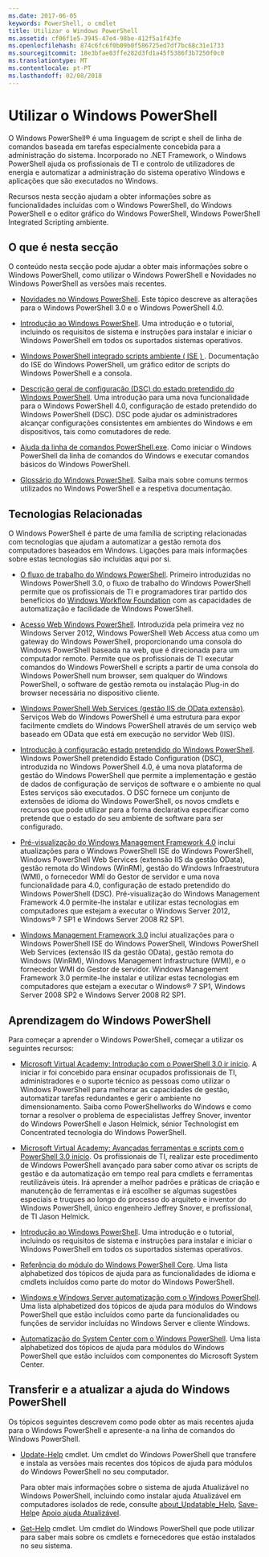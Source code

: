 ```yaml
---
ms.date: 2017-06-05
keywords: PowerShell, o cmdlet
title: Utilizar o Windows PowerShell
ms.assetid: cf06f1e5-3945-47e4-98be-412f5a1f43fe
ms.openlocfilehash: 874c6fc6f0b09b0f586725ed7df7bc68c31e1733
ms.sourcegitcommit: 18e3bfae83ffe282d3fd1a45f5386f3b7250f0c0
ms.translationtype: MT
ms.contentlocale: pt-PT
ms.lasthandoff: 02/08/2018
---
```

# <a name="using-windows-powershell"></a>Utilizar o Windows PowerShell
O Windows PowerShell® é uma linguagem de script e shell de linha de comandos baseada em tarefas especialmente concebida para a administração do sistema. Incorporado no .NET Framework, o Windows PowerShell ajuda os profissionais de TI e controlo de utilizadores de energia e automatizar a administração do sistema operativo Windows e aplicações que são executados no Windows.

Recursos nesta secção ajudam a obter informações sobre as funcionalidades incluídas com o Windows PowerShell, do Windows PowerShell e o editor gráfico do Windows PowerShell, Windows PowerShell Integrated Scripting ambiente.

## <a name="whats-in-this-section"></a>O que é nesta secção
O conteúdo nesta secção pode ajudar a obter mais informações sobre o Windows PowerShell, como utilizar o Windows PowerShell e Novidades no Windows PowerShell as versões mais recentes.

- [Novidades no Windows PowerShell](../../whats-new/What-s-New-in-Windows-PowerShell-50.md). Este tópico descreve as alterações para o Windows PowerShell 3.0 e o Windows PowerShell 4.0.

- [Introdução ao Windows PowerShell](../Getting-Started-with-Windows-PowerShell.md). Uma introdução e o tutorial, incluindo os requisitos de sistema e instruções para instalar e iniciar o Windows PowerShell em todos os suportados sistemas operativos.

- [Windows PowerShell integrado scripts ambiente &#40; ISE &#41; ](Windows-PowerShell-Integrated-Scripting-Environment--ISE-.md). Documentação do ISE do Windows PowerShell, um gráfico editor de scripts do Windows PowerShell e a consola.

- [Descrição geral de configuração (DSC) do estado pretendido do Windows PowerShell](https://technet.microsoft.com/en-us/library/04c9e716-822c-40f0-8fdf-f2dda8abd888). Uma introdução para uma nova funcionalidade para o Windows PowerShell 4.0, configuração de estado pretendido do Windows PowerShell (DSC). DSC pode ajudar os administradores alcançar configurações consistentes em ambientes do Windows e em dispositivos, tais como comutadores de rede.

- [Ajuda da linha de comandos PowerShell.exe](../../core-powershell/console/PowerShell.exe-Command-Line-Help.md). Como iniciar o Windows PowerShell da linha de comandos do Windows e executar comandos básicos do Windows PowerShell.

- [Glossário do Windows PowerShell](../../Windows-PowerShell-Glossary.md). Saiba mais sobre comuns termos utilizados no Windows PowerShell e a respetiva documentação.

## <a name="related-technologies"></a>Tecnologias Relacionadas
O Windows PowerShell é parte de uma família de scripting relacionadas com tecnologias que ajudam a automatizar a gestão remota dos computadores baseados em Windows. Ligações para mais informações sobre estas tecnologias são incluídas aqui por si.

- [O fluxo de trabalho do Windows PowerShell](http://technet.microsoft.com/library/jj134242.aspx). Primeiro introduzidas no Windows PowerShell 3.0, o fluxo de trabalho do Windows PowerShell permite que os profissionais de TI e programadores tirar partido dos benefícios do [Windows Workflow Foundation](http://msdn.microsoft.com/library/ee342461.aspx) com as capacidades de automatização e facilidade de Windows PowerShell.

- [Acesso Web Windows PowerShell](http://technet.microsoft.com/library/hh831611.aspx). Introduzida pela primeira vez no Windows Server 2012, Windows PowerShell Web Access atua como um gateway do Windows PowerShell, proporcionando uma consola do Windows PowerShell baseada na web, que é direcionada para um computador remoto. Permite que os profissionais de TI executar comandos do Windows PowerShell e scripts a partir de uma consola do Windows PowerShell num browser, sem qualquer do Windows PowerShell, o software de gestão remota ou instalação Plug-in do browser necessária no dispositivo cliente.

- [Windows PowerShell Web Services (gestão IIS de OData extensão)](http://msdn.microsoft.com/library/windows/desktop/hh880865.aspx). Serviços Web do Windows PowerShell é uma estrutura para expor facilmente cmdlets do Windows PowerShell através de um serviço web baseado em OData que está em execução no servidor Web (IIS).

- [Introdução à configuração estado pretendido do Windows PowerShell](https://technet.microsoft.com/en-us/library/c134aa32-b085-4656-9a89-955d8ff768d0). Windows PowerShell pretendido Estado Configuration (DSC), introduzida no Windows PowerShell 4.0, é uma nova plataforma de gestão do Windows PowerShell que permite a implementação e gestão de dados de configuração de serviços de software e o ambiente no qual Estes serviços são executados. O DSC fornece um conjunto de extensões de idioma do Windows PowerShell, os novos cmdlets e recursos que pode utilizar para a forma declarativa especificar como pretende que o estado do seu ambiente de software para ser configurado.

- [Pré-visualização do Windows Management Framework 4.0](http://go.microsoft.com/fwlink/?LinkID=293881) inclui atualizações para o Windows PowerShell ISE do Windows PowerShell, Windows PowerShell Web Services (extensão IIS da gestão OData), gestão remota do Windows (WinRM), gestão do Windows Infraestrutura (WMI), o fornecedor WMI do Gestor de servidor e uma nova funcionalidade para 4.0, configuração de estado pretendido do Windows PowerShell (DSC). Pré-visualização do Windows Management Framework 4.0 permite-lhe instalar e utilizar estas tecnologias em computadores que estejam a executar o Windows Server 2012, Windows® 7 SP1 e Windows Server 2008 R2 SP1.

- [Windows Management Framework 3.0](http://www.microsoft.com/download/details.aspx?id=34595) inclui atualizações para o Windows PowerShell ISE do Windows PowerShell, Windows PowerShell Web Services (extensão IIS da gestão OData), gestão remota do Windows (WinRM), Windows Management Infrastructure (WMI), e o fornecedor WMI do Gestor de servidor. Windows Management Framework 3.0 permite-lhe instalar e utilizar estas tecnologias em computadores que estejam a executar o Windows® 7 SP1, Windows Server 2008 SP2 e Windows Server 2008 R2 SP1.

## <a name="learning-windows-powershell"></a>Aprendizagem do Windows PowerShell
Para começar a aprender o Windows PowerShell, começar a utilizar os seguintes recursos:

- [Microsoft Virtual Academy: Introdução com o PowerShell 3.0 ir início](https://mva.microsoft.com/en-us/training-courses/getting-started-with-powershell-3-0-jump-start-8276). A iniciar ir foi concebido para ensinar ocupados profissionais de TI, administradores e o suporte técnico as pessoas como utilizar o Windows PowerShell para melhorar as capacidades de gestão, automatizar tarefas redundantes e gerir o ambiente no dimensionamento. Saiba como PowerShellworks do Windows e como tornar a resolver o problema de especialistas Jeffrey Snover, inventor do Windows PowerShell e Jason Helmick, sénior Technologist em Concentrated tecnologia do Windows PowerShell.

- [Microsoft Virtual Academy: Avançadas ferramentas e scripts com o PowerShell 3.0 início](https://mva.microsoft.com/en-US/training-courses/advanced-tools-scripting-with-powershell-30-jump-start-8277). Os profissionais de TI, realizar este procedimento de Windows PowerShell avançado para saber como ativar os scripts de gestão e da automatização em tempo real para cmdlets e ferramentas reutilizáveis úteis. Irá aprender a melhor padrões e práticas de criação e manutenção de ferramentas e irá escolher se algumas sugestões especiais e truques ao longo do processo do arquiteto e inventor do Windows PowerShell, único engenheiro Jeffrey Snover, e profissional, de TI Jason Helmick.

- [Introdução ao Windows PowerShell](../Getting-Started-with-Windows-PowerShell.md). Uma introdução e o tutorial, incluindo os requisitos de sistema e instruções para instalar e iniciar o Windows PowerShell em todos os suportados sistemas operativos.

- [Referência do módulo do Windows PowerShell Core](http://technet.microsoft.com/library/hh847741(v=wps.630).aspx). Uma lista alphabetized dos tópicos de ajuda para as funcionalidades de idioma e cmdlets incluídos como parte do motor do Windows PowerShell.

- [Windows e Windows Server automatização com o Windows PowerShell](http://technet.microsoft.com/library/dn249523.aspx). Uma lista alphabetized dos tópicos de ajuda para módulos do Windows PowerShell que estão incluídos como parte da funcionalidades ou funções de servidor incluídas no Windows Server e cliente Windows.

- [Automatização do System Center com o Windows PowerShell](https://technet.microsoft.com/en-us/library/mt156962.aspx). Uma lista alphabetized dos tópicos de ajuda para módulos do Windows PowerShell que estão incluídos com componentes do Microsoft System Center.

## <a name="downloading-and-updating-windows-powershell-help"></a>Transferir e a atualizar a ajuda do Windows PowerShell
Os tópicos seguintes descrevem como pode obter as mais recentes ajuda para o Windows PowerShell e apresente-a na linha de comandos do Windows PowerShell.

- [Update-Help](http://technet.microsoft.com/library/hh849720.aspx) cmdlet. Um cmdlet do Windows PowerShell que transfere e instala as versões mais recentes dos tópicos de ajuda para módulos do Windows PowerShell no seu computador.

    Para obter mais informações sobre o sistema de ajuda Atualizável no Windows PowerShell, incluindo como instalar ajuda Atualizável em computadores isolados de rede, consulte [about_Updatable_Help](http://technet.microsoft.com/library/hh847735.aspx), [Save-Help](http://technet.microsoft.com/library/hh849724.aspx)e [ Apoio ajuda Atualizável](http://msdn.microsoft.com/library/hh852754.aspx).

- [Get-Help](http://technet.microsoft.com/library/hh849696(v=wps.630).aspx) cmdlet. Um cmdlet do Windows PowerShell que pode utilizar para saber mais sobre os cmdlets e fornecedores que estão instalados no seu sistema.
